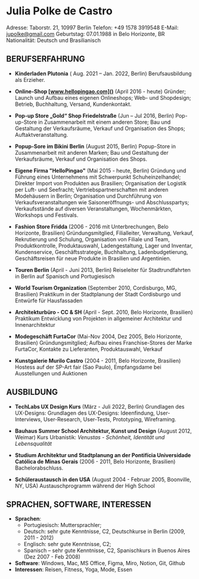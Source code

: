 
# Julia Polke de Castro

Adresse: Taborstr. 21, 10997 Berlin
Telefon: +49 1578 3919548
E-Mail: jupolke@gmail.com
Geburtstag: 07.01.1988 in Belo Horizonte, BR
Nationalität: Deutsch und Brasilianisch

## BERUFSERFAHRUNG

* **Kinderladen Plutonia** ( Aug. 2021 – Jan. 2022, Berlin)
  Berufsausbildung als Erzieher.

* **Online-Shop [www.hellopingao.com]()** (April 2016 - heute)
  Gründer; Launch und Aufbau eines eigenen Onlineshops; Web- und Shopdesign; Betrieb, Buchhaltung, Versand, Kundenkontakt.

* **Pop-up Store „Gold“ Shop Friedelstraße** (Jun – Jul 2016, Berlin)
  Pop-up-Store in Zusammenarbeit mit einem anderen Store; Bau und Gestaltung der Verkaufsräume, Verkauf und Organisation des Shops; Auftaktveranstaltung.

* **Popup-Sore im Bikini Berlin** (August 2015, Berlin)
  Popup-Store in Zusammenarbeit mit anderen Marken; Bau und Gestaltung der Verkaufsräume, Verkauf und Organisation des Shops.

* **Eigene Firma "HelloPingao"** (Mai 2015 - heute, Berlin)
  Gründung und Führung eines Unternehmens mit Schwerpunkt Schuheinzelhandel; Direkter Import von Produkten aus Brasilien; Organisation der Logistik per Luft- und Seefracht; Vertriebspartnerschaften mit anderen Modehäusern in Berlin; Organisation und Durchführung von Verkaufsveranstaltungen wie Saisoneröffnungs- und Abschlusspartys; Verkaufsstände auf diversen Veranstaltungen, Wochenmärkten, Workshops und Festivals. 

* **Fashion Store Fridda** (2006 - 2016 mit Unterbrechungen, Belo Horizonte, Brasilien)
  Gründungsmitglied, Filialleiter, Verwaltung, Verkauf, Rekrutierung und Schulung, Organisation von Filiale und Team, Produktkontrolle, Produktauswahl, Ladengestaltung, Lager und Inventar, Kundenservice, Geschäftsstrategie, Buchhaltung, Ladenbudgetierung, Geschäftsreisen für neue Produkte in Brasilien und Argentinien.

* **Touren Berlin** (April - Juni 2013, Berlin)
Reiseleiter für Stadtrundfahrten in Berlin auf Spanisch und Portugiesisch

* **World Tourism Organization** (September 2010, Cordisburgo, MG, Brasilien)
 Praktikum in der Stadtplanung der Stadt Cordisburgo und Entwürfe für Hausfassaden

* **Architekturbüro - CC & SH** (April - Sept. 2010, Belo Horizonte, Brasilien)
 Praktikum Entwicklung von Projekten in allgemeiner Architektur und Innenarchitektur

* **Modegeschäft FurtaCor** (Mai-Nov 2004, Dez 2005, Belo Horizonte, Brasilien)
Gründungsmitglied; Aufbau eines Franchise-Stores der Marke FurtaCor, Kontakte zu Lieferanten, Produktauswahl, Verkauf

* **Kunstgalerie Murilo Castro** (2004 - 2011, Belo Horizonte, Brasilien)
Hostess auf der SP-Art fair (Sao Paulo), Empfangsdame bei Ausstellungen und Auktionen
## AUSBILDUNG
* **TechLabs UX Design Kurs** (März - Juli 2022, Berlin)
Grundlagen des UX-Designs: Grundlagen des UX-Designs: Ideenfindung, User-Interviews, User-Research, User-Tests, Prototyping, Wireframing.

* **Bauhaus Summer School Architektur, Kunst und Design**
(August 2012, Weimar)
Kurs Urbanistik: *Venustas - Schönheit, Identität und Lebensqualität*

* **Studium Architektur und Stadtplanung an der Pontifícia Universidade Católica de Minas Gerais**
(2006 - 2011, Belo Horizonte, Brasilien)
Bachelorabschluss.

* **Schüleraustausch in den USA**
   (August 2004 - Februar 2005, Boonville, NY, USA)
Austauschprogramm während der High School

## SPRACHEN, SOFTWARE, INTERESSEN

* **Sprachen**:
   * ​​Portugiesisch: Muttersprachler;
   * Deutsch: sehr gute Kenntnisse, C2, Deutschkurse in Berlin (2009, 2011 - 2012)
   * Englisch: sehr gute Kenntnisse, C2;
   * Spanisch – sehr gute Kenntnisse, C2, Spanischkurs in Buenos Aires (Dez 2007 - Feb 2008)
* **Software**: Windows, Mac, MS Office, Figma, Miro, Notion, Git, Github
* **Interessen**: Reisen, Fitness, Yoga, Mode, Essen

